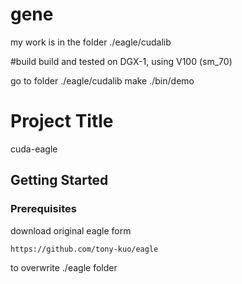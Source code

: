 # gene
my work is in the folder ./eagle/cudalib

#build
build and tested on DGX-1, using V100 (sm_70)

go to folder ./eagle/cudalib
make
./bin/demo


# Project Title

cuda-eagle

## Getting Started


### Prerequisites

download original eagle form  
```
https://github.com/tony-kuo/eagle
```
to overwrite ./eagle folder
